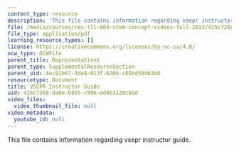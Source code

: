 ```yaml
---
content_type: resource
description: 'This file contains information regarding vsepr instructor guide. '
file: /media/courses/res-tll-004-stem-concept-videos-fall-2013/415c7268da0eb855c996ed4b3129c0ad_MITRES_TLL-004F13_VSGuide.pdf
file_type: application/pdf
learning_resource_types: []
license: https://creativecommons.org/licenses/by-nc-sa/4.0/
ocw_type: OCWFile
parent_title: Representations
parent_type: SupplementalResourceSection
parent_uid: 4ec91b67-3de8-013f-630b-c65bd58d63b0
resourcetype: Document
title: VSEPR Instructor Guide
uid: 415c7268-da0e-b855-c996-ed4b3129c0ad
video_files:
  video_thumbnail_file: null
video_metadata:
  youtube_id: null
---
```

This file contains information regarding vsepr instructor guide. 